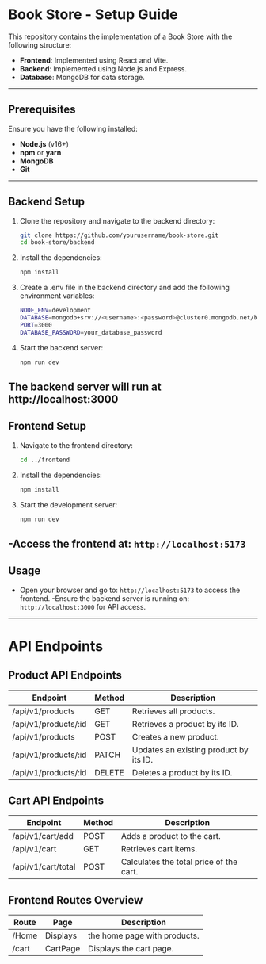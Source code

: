 # Book Store - Setup Guide

This repository contains the implementation of a Book Store with the following structure:

- **Frontend**: Implemented using React and Vite.
- **Backend**: Implemented using Node.js and Express.
- **Database**: MongoDB for data storage.

---

## Prerequisites

Ensure you have the following installed:

- **Node.js** (v16+)
- **npm** or **yarn**
- **MongoDB**
- **Git**
---
## Backend Setup

1. Clone the repository and navigate to the backend directory:

   ```bash
   git clone https://github.com/yourusername/book-store.git
   cd book-store/backend
    ```
2. Install the dependencies:
    ```bash 
    npm install
    ```
3. Create a .env file in the backend directory and add the following environment variables:
    ```bash
    NODE_ENV=development
    DATABASE=mongodb+srv://<username>:<password>@cluster0.mongodb.net/book-store?retryWrites=true&w=majority
    PORT=3000
    DATABASE_PASSWORD=your_database_password
    ```
4. Start the backend server:
    ```bash
    npm run dev
    ```
The backend server will run at http://localhost:3000
---
## Frontend Setup

1. Navigate to the frontend directory:
    ```bash
    cd ../frontend
    ```
2. Install the dependencies:
    ```bash
    npm install
    ```
3. Start the development server:
    ```bash
    npm run dev
    ```
-Access the frontend at: 
`http://localhost:5173`
---
## Usage

- Open your browser and go to: 
`http://localhost:5173` 
to access the frontend.
-Ensure the backend server is running on:
 `http://localhost:3000` 
 for API access.   
---

<h1>API Endpoints</h1>

## Product API Endpoints

| Endpoint	| Method	| Description |
|---------------|------------|-----------------------|
|/api/v1/products	|GET	| Retrieves all products. |
|/api/v1/products/:id|	GET	| Retrieves a product by its ID. |
|/api/v1/products	|POST	| Creates a new product. |
|/api/v1/products/:id|	PATCH	| Updates an existing product by its ID. |
|/api/v1/products/:id|	DELETE	| Deletes a product by its ID. |

## Cart API Endpoints
| Endpoint | Method | Description |
|-----------------|------|-------------------------------|
|/api/v1/cart/add |	POST | Adds a product to the cart. |
|/api/v1/cart | GET	| Retrieves cart items. |
|/api/v1/cart/total | POST | Calculates the total price of the cart. |

## Frontend Routes Overview
|Route|	Page | Description |
|--------|-------|---------------------------|
|/Home	| Displays | the home page with products. |
|/cart	| CartPage | Displays the cart page. |